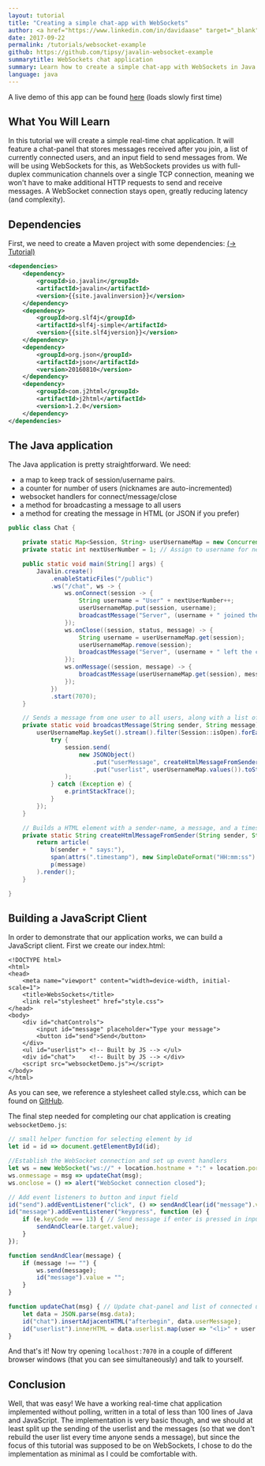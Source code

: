 ```yaml
---
layout: tutorial
title: "Creating a simple chat-app with WebSockets"
author: <a href="https://www.linkedin.com/in/davidaase" target="_blank">David Åse</a>
date: 2017-09-22
permalink: /tutorials/websocket-example
github: https://github.com/tipsy/javalin-websocket-example
summarytitle: WebSockets chat application
summary: Learn how to create a simple chat-app with WebSockets in Java
language: java
---
```


A live demo of this app can be found [here](http://javalin-websocket-example.herokuapp.com) (loads slowly first time)

## What You Will Learn
In this tutorial we will create a simple real-time chat application.
It will feature a chat-panel that stores messages received after you join,
a list of currently connected users, and an input field to send messages from.
We will be using WebSockets for this, as WebSockets provides us with full-duplex
communication channels over a single TCP connection, meaning we won't have to
make additional HTTP requests to send and receive messages.
A WebSocket connection stays open, greatly reducing latency (and complexity).

## Dependencies

First, we need to create a Maven project with some dependencies: [(→ Tutorial)](/tutorials/maven-setup)

~~~xml
<dependencies>
    <dependency>
        <groupId>io.javalin</groupId>
        <artifactId>javalin</artifactId>
        <version>{{site.javalinversion}}</version>
    </dependency>
    <dependency>
        <groupId>org.slf4j</groupId>
        <artifactId>slf4j-simple</artifactId>
        <version>{{site.slf4jversion}}</version>
    </dependency>
    <dependency>
        <groupId>org.json</groupId>
        <artifactId>json</artifactId>
        <version>20160810</version>
    </dependency>
    <dependency>
        <groupId>com.j2html</groupId>
        <artifactId>j2html</artifactId>
        <version>1.2.0</version>
    </dependency>
</dependencies>
~~~

## The Java application
The Java application is pretty straightforward.
We need:
 * a map to keep track of session/username pairs.
 * a counter for number of users (nicknames are auto-incremented)
 * websocket handlers for connect/message/close
 * a method for broadcasting a message to all users
 * a method for creating the message in HTML (or JSON if you prefer)

```java
public class Chat {

    private static Map<Session, String> userUsernameMap = new ConcurrentHashMap<>();
    private static int nextUserNumber = 1; // Assign to username for next connecting user

    public static void main(String[] args) {
        Javalin.create()
            .enableStaticFiles("/public")
            .ws("/chat", ws -> {
                ws.onConnect(session -> {
                    String username = "User" + nextUserNumber++;
                    userUsernameMap.put(session, username);
                    broadcastMessage("Server", (username + " joined the chat"));
                });
                ws.onClose((session, status, message) -> {
                    String username = userUsernameMap.get(session);
                    userUsernameMap.remove(session);
                    broadcastMessage("Server", (username + " left the chat"));
                });
                ws.onMessage((session, message) -> {
                    broadcastMessage(userUsernameMap.get(session), message);
                });
            })
            .start(7070);
    }

    // Sends a message from one user to all users, along with a list of current usernames
    private static void broadcastMessage(String sender, String message) {
        userUsernameMap.keySet().stream().filter(Session::isOpen).forEach(session -> {
            try {
                session.send(
                    new JSONObject()
                        .put("userMessage", createHtmlMessageFromSender(sender, message))
                        .put("userlist", userUsernameMap.values()).toString()
                );
            } catch (Exception e) {
                e.printStackTrace();
            }
        });
    }

    // Builds a HTML element with a sender-name, a message, and a timestamp
    private static String createHtmlMessageFromSender(String sender, String message) {
        return article(
            b(sender + " says:"),
            span(attrs(".timestamp"), new SimpleDateFormat("HH:mm:ss").format(new Date())),
            p(message)
        ).render();
    }

}
```

## Building a JavaScript Client
In order to demonstrate that our application works, we can build a JavaScript client.
First we create our index.html:

```markup
<!DOCTYPE html>
<html>
<head>
    <meta name="viewport" content="width=device-width, initial-scale=1">
    <title>WebsSockets</title>
    <link rel="stylesheet" href="style.css">
</head>
<body>
    <div id="chatControls">
        <input id="message" placeholder="Type your message">
        <button id="send">Send</button>
    </div>
    <ul id="userlist"> <!-- Built by JS --> </ul>
    <div id="chat">    <!-- Built by JS --> </div>
    <script src="websocketDemo.js"></script>
</body>
</html>
```

As you can see, we reference a stylesheet called style.css, which can be found on
[GitHub](https://github.com/tipsy/javalin-websocket-example/blob/master/src/main/resources/public/style.css).

The final step needed for completing our chat application is creating `websocketDemo.js`:

```javascript
// small helper function for selecting element by id
let id = id => document.getElementById(id);

//Establish the WebSocket connection and set up event handlers
let ws = new WebSocket("ws://" + location.hostname + ":" + location.port + "/chat");
ws.onmessage = msg => updateChat(msg);
ws.onclose = () => alert("WebSocket connection closed");

// Add event listeners to button and input field
id("send").addEventListener("click", () => sendAndClear(id("message").value));
id("message").addEventListener("keypress", function (e) {
    if (e.keyCode === 13) { // Send message if enter is pressed in input field
        sendAndClear(e.target.value);
    }
});

function sendAndClear(message) {
    if (message !== "") {
        ws.send(message);
        id("message").value = "";
    }
}

function updateChat(msg) { // Update chat-panel and list of connected users
    let data = JSON.parse(msg.data);
    id("chat").insertAdjacentHTML("afterbegin", data.userMessage);
    id("userlist").innerHTML = data.userlist.map(user => "<li>" + user + "</li>").join("");
}
```

And that's it! Now try opening `localhost:7070` in a couple of different
browser windows (that you can see simultaneously) and talk to yourself.

## Conclusion
Well, that was easy! We have a working real-time chat application implemented without polling,
written in a total of less than 100 lines of Java and JavaScript.
The implementation is very basic though, and we should at least split up the sending of the userlist
and the messages (so that we don't rebuild the user list every time anyone sends a message),
but since the focus of this tutorial was supposed to be on WebSockets,
I chose to do the implementation as minimal as I could be comfortable with.
